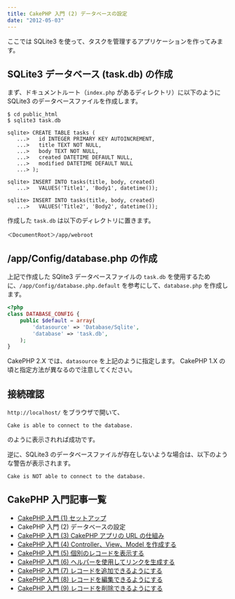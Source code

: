 ```yaml
---
title: CakePHP 入門 (2) データベースの設定
date: "2012-05-03"
---
```


ここでは SQLite3 を使って、タスクを管理するアプリケーションを作ってみます。

SQLite3 データベース (task.db) の作成
----

まず、ドキュメントルート（`index.php` があるディレクトリ）に以下のように SQLite3 のデータベースファイルを作成します。

~~~
$ cd public_html
$ sqlite3 task.db

sqlite> CREATE TABLE tasks (
   ...>   id INTEGER PRIMARY KEY AUTOINCREMENT,
   ...>   title TEXT NOT NULL,
   ...>   body TEXT NOT NULL,
   ...>   created DATETIME DEFAULT NULL,
   ...>   modified DATETIME DEFAULT NULL
   ...> );

sqlite> INSERT INTO tasks(title, body, created)
   ...>   VALUES('Title1', 'Body1', datetime());

sqlite> INSERT INTO tasks(title, body, created)
   ...>   VALUES('Title2', 'Body2', datetime());
~~~

作成した `task.db` は以下のディレクトリに置きます。

~~~
＜DocumentRoot＞/app/webroot
~~~


/app/Config/database.php の作成
----

上記で作成した SQlite3 データベースファイルの `task.db` を使用するために、`/app/Config/database.php.default` を参考にして、`database.php` を作成します。

~~~ php
<?php
class DATABASE_CONFIG {
    public $default = array(
        'datasource' => 'Database/Sqlite',
        'database' => 'task.db',
    );
}
~~~

CakePHP 2.X では、`datasource` を上記のように指定します。
CakePHP 1.X の頃と指定方法が異なるので注意してください。


接続確認
----

`http://localhost/` をブラウザで開いて、

~~~
Cake is able to connect to the database.
~~~

のように表示されれば成功です。

逆に、SQLite3 のデータベースファイルが存在しないような場合は、以下のような警告が表示されます。

~~~
Cake is NOT able to connect to the database.
~~~


CakePHP 入門記事一覧
----

- [CakePHP 入門 (1) セットアップ](./abc-1.html)
- CakePHP 入門 (2) データベースの設定
- [CakePHP 入門 (3) CakePHP アプリの URL の仕組み](./abc-3.html)
- [CakePHP 入門 (4) Controller、View、Model を作成する](./abc-4.html)
- [CakePHP 入門 (5) 個別のレコードを表示する](./abc-5.html)
- [CakePHP 入門 (6) ヘルパーを使用してリンクを生成する](./abc-6.html)
- [CakePHP 入門 (7) レコードを追加できるようにする](./abc-7.html)
- [CakePHP 入門 (8) レコードを編集できるようにする](./abc-8.html)
- [CakePHP 入門 (9) レコードを削除できるようにする](./abc-9.html)

